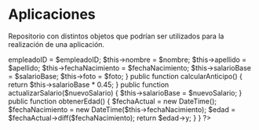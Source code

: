 # Aplicaciones
Repositorio con distintos objetos que podrían ser utilizados para la realización de una aplicación.
<?php
class Empleado {
    public $empleadoID;
    public $nombre;
    public $apellido;
    public $fechaNacimiento;
    public $salarioBase;
    public $foto;

    public function __construct($empleadoID, $nombre, $apellido, $fechaNacimiento, $salarioBase, $foto) {
        $this->empleadoID = $empleadoID;
        $this->nombre = $nombre;
        $this->apellido = $apellido;
        $this->fechaNacimiento = $fechaNacimiento;
        $this->salarioBase = $salarioBase;
        $this->foto = $foto;
    }

    public function calcularAnticipo() {
        return $this->salarioBase * 0.45;
    }

    public function actualizarSalario($nuevoSalario) {
        $this->salarioBase = $nuevoSalario;
    }

    public function obtenerEdad() {
        $fechaActual = new DateTime();
        $fechaNacimiento = new DateTime($this->fechaNacimiento);
        $edad = $fechaActual->diff($fechaNacimiento);
        return $edad->y;
    }
}
?>

